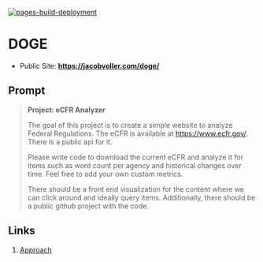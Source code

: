 [![pages-build-deployment](https://github.com/JacobVoller/doge/actions/workflows/pages/pages-build-deployment/badge.svg)](https://github.com/JacobVoller/doge/actions/workflows/pages/pages-build-deployment)

# DOGE

* Public Site: **https://jacobvoller.com/doge/**

## Prompt

> **Project: eCFR Analyzer**
>
> The goal of this project is to create a simple website to analyze Federal Regulations. The eCFR is available at https://www.ecfr.gov/. There is a public api for it.
>
> Please write code to download the current eCFR and analyze it for items such as word count per agency and historical changes over time. Feel free to add your own custom metrics.
> 
> There should be a front end visualization for the content where we can click around and ideally query items. Additionally, there should be a public github project with the code.

## Links

1. [Approach](readmes/approach.md)
